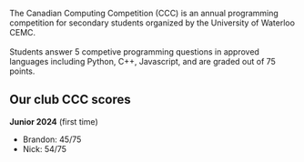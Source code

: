 The Canadian Computing Competition (CCC) is an annual programming competition for secondary students organized by the University of Waterloo CEMC. <br />
<br />
Students answer 5 competive programming questions in approved languages including Python, C++, Javascript, and are graded out of 75 points.

## **Our club CCC scores**
**Junior 2024** (first time)
- Brandon: 45/75
- Nick: 54/75


